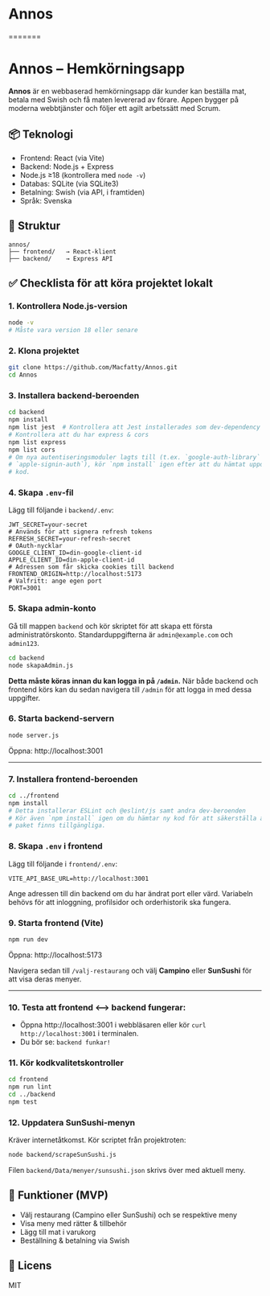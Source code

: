# Annos
=======

# Annos – Hemkörningsapp

**Annos** är en webbaserad hemkörningsapp där kunder kan beställa mat, betala med Swish och få maten levererad av förare. Appen bygger på moderna webbtjänster och följer ett agilt arbetssätt med Scrum.

## 📦 Teknologi

- Frontend: React (via Vite)
- Backend: Node.js + Express
- Node.js ≥18 (kontrollera med `node -v`)
- Databas: SQLite (via SQLite3)
- Betalning: Swish (via API, i framtiden)
- Språk: Svenska

## 🧱 Struktur

```
annos/
├── frontend/   → React-klient
├── backend/    → Express API
```

## ✅ Checklista för att köra projektet lokalt

### 1. Kontrollera Node.js-version
```bash
node -v
# Måste vara version 18 eller senare
```
### 2. Klona projektet
```bash
git clone https://github.com/Macfatty/Annos.git
cd Annos
```

### 3. Installera backend-beroenden
```bash
cd backend
npm install
npm list jest  # Kontrollera att Jest installerades som dev-dependency
# Kontrollera att du har express & cors
npm list express
npm list cors
# Om nya autentiseringsmoduler lagts till (t.ex. `google-auth-library` och
# `apple-signin-auth`), kör `npm install` igen efter att du hämtat uppdaterad
# kod.
```

### 4. Skapa `.env`-fil
Lägg till följande i `backend/.env`:
```
JWT_SECRET=your-secret
# Används för att signera refresh tokens
REFRESH_SECRET=your-refresh-secret
# OAuth-nycklar
GOOGLE_CLIENT_ID=din-google-client-id
APPLE_CLIENT_ID=din-apple-client-id
# Adressen som får skicka cookies till backend
FRONTEND_ORIGIN=http://localhost:5173
# Valfritt: ange egen port
PORT=3001
```

### 5. Skapa admin-konto
Gå till mappen `backend` och kör skriptet för att skapa ett första administratörskonto. Standarduppgifterna är `admin@example.com` och `admin123`.
```bash
cd backend
node skapaAdmin.js
```
**Detta måste köras innan du kan logga in på `/admin`.** När både backend och frontend körs kan du sedan navigera till `/admin` för att logga in med dessa uppgifter.

### 6. Starta backend-servern
```bash
node server.js
```
Öppna: http://localhost:3001

---

### 7. Installera frontend-beroenden
```bash
cd ../frontend
npm install
# Detta installerar ESLint och @eslint/js samt andra dev-beroenden
# Kör även `npm install` igen om du hämtar ny kod för att säkerställa att alla
# paket finns tillgängliga.
```

### 8. Skapa `.env` i frontend
Lägg till följande i `frontend/.env`:
```
VITE_API_BASE_URL=http://localhost:3001
```
Ange adressen till din backend om du har ändrat port eller värd. Variabeln behövs
för att inloggning, profilsidor och orderhistorik ska fungera.
### 9. Starta frontend (Vite)
```bash
npm run dev
```
Öppna: http://localhost:5173

Navigera sedan till `/valj-restaurang` och välj **Campino** eller **SunSushi**
för att visa deras menyer.

---

### 10. Testa att frontend <--> backend fungerar:
- Öppna http://localhost:3001 i webbläsaren eller kör `curl http://localhost:3001` i terminalen.
- Du bör se: `backend funkar!`
### 11. Kör kodkvalitetskontroller
```bash
cd frontend
npm run lint
cd ../backend
npm test
```

### 12. Uppdatera SunSushi-menyn
Kräver internetåtkomst. Kör scriptet från projektroten:
```bash
node backend/scrapeSunSushi.js
```
Filen `backend/Data/menyer/sunsushi.json` skrivs över med aktuell meny.

## 📌 Funktioner (MVP)

- Välj restaurang (Campino eller SunSushi) och se respektive meny
- Visa meny med rätter & tillbehör
- Lägg till mat i varukorg
- Beställning & betalning via Swish

## 📃 Licens

MIT
